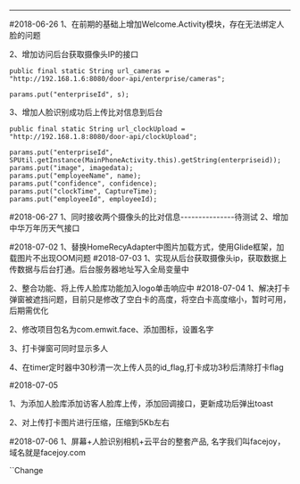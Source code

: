 ------------------------------------
#2018-06-26
1、在前期的基础上增加Welcome.Activity模块，存在无法绑定人脸的问题

2、增加访问后台获取摄像头IP的接口
```
public final static String url_cameras = "http://192.168.1.6:8080/door-api/enterprise/cameras";

params.put("enterpriseId", s);
```
3、增加人脸识别成功后上传比对信息到后台

```
public final static String url_clockUpload = "http://192.168.1.8:8080/door-api/clockUpload";

params.put("enterpriseId", SPUtil.getInstance(MainPhoneActivity.this).getString(enterpriseid));
params.put("image", imagedata);
params.put("employeeName", name);
params.put("confidence", confidence);
params.put("clockTime", CaptureTime);
params.put("employeeId", employeeId);
```
#2018-06-27
1、同时接收两个摄像头的比对信息---------------待测试
2、增加中华万年历天气接口

#2018-07-02
1、替换HomeRecyAdapter中图片加载方式，使用Glide框架，加载图片不出现OOM问题
#2018-07-03
1、实现从后台获取摄像头ip，获取数据上传数据与后台打通。后台服务器地址写入全局变量中

2、整合功能、将上传人脸库功能加入logo单击响应中
#2018-07-04
1、解决打卡弹窗被遮挡问题，目前只是修改了空白卡的高度，将空白卡高度缩小，暂时可用，后期需优化

2、修改项目包名为com.emwit.face、添加图标，设置名字

3、打卡弹窗可同时显示多人

4、在timer定时器中30秒清一次上传人员的id_flag,打卡成功3秒后清除打卡flag

#2018-07-05

1、为添加人脸库添加访客人脸库上传，添加回调接口，更新成功后弹出toast

2、对上传打卡图片进行压缩，压缩到5Kb左右

#2018-07-06
1、屏幕+人脸识别相机+云平台的整套产品, 名字我们叫facejoy，域名就是facejoy.com




















``Change
